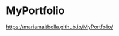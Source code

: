 # MyPortfolio
[https://mariamaitbella.github.io/MyPortfolio/
](https://mariamaitbella.netlify.app/)
